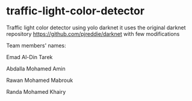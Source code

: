# traffic-light-color-detector

Traffic light color detector using yolo darknet it uses the original darknet repository https://github.com/pjreddie/darknet with few modifications

Team members' names:		

Emad Al-Din Tarek		

Abdalla Mohamed Amin	

Rawan Mohamed Mabrouk	

Randa Mohamed Khairy		
